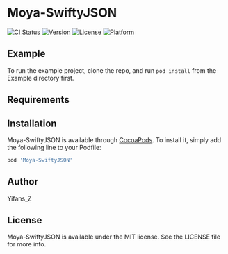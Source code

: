 # Moya-SwiftyJSON

[![CI Status](https://img.shields.io/travis/yifans/Moya-SwiftyJSON.svg?style=flat)](https://travis-ci.org/yifans/Moya-SwiftyJSON)
[![Version](https://img.shields.io/cocoapods/v/Moya-SwiftyJSON.svg?style=flat)](https://cocoapods.org/pods/Moya-SwiftyJSON)
[![License](https://img.shields.io/cocoapods/l/Moya-SwiftyJSON.svg?style=flat)](https://cocoapods.org/pods/Moya-SwiftyJSON)
[![Platform](https://img.shields.io/cocoapods/p/Moya-SwiftyJSON.svg?style=flat)](https://cocoapods.org/pods/Moya-SwiftyJSON)

## Example

To run the example project, clone the repo, and run `pod install` from the Example directory first.

## Requirements

## Installation

Moya-SwiftyJSON is available through [CocoaPods](https://cocoapods.org). To install
it, simply add the following line to your Podfile:

```ruby
pod 'Moya-SwiftyJSON'
```

## Author

Yifans_Z

## License

Moya-SwiftyJSON is available under the MIT license. See the LICENSE file for more info.
